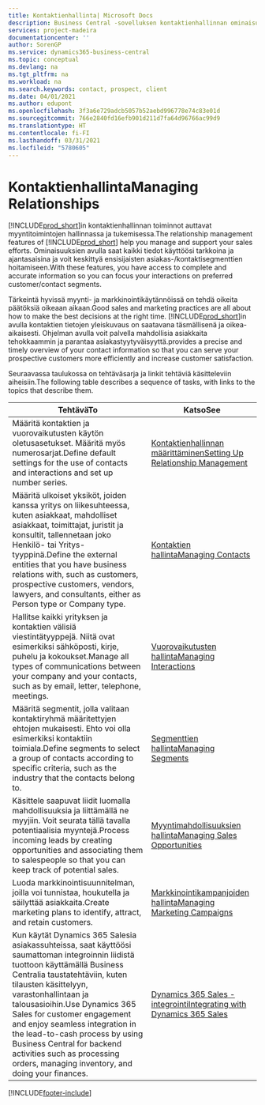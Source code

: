 ```yaml
---
title: Kontaktienhallinta| Microsoft Docs
description: Business Central -sovelluksen kontaktienhallinnan ominaisuudet tukevat myyntitoimintoja. Voit myös käyttää kontakteja ja prospekteja koskevia tietoja, mikä parantaa asiakaspalvelua.
services: project-madeira
documentationcenter: ''
author: SorenGP
ms.service: dynamics365-business-central
ms.topic: conceptual
ms.devlang: na
ms.tgt_pltfrm: na
ms.workload: na
ms.search.keywords: contact, prospect, client
ms.date: 04/01/2021
ms.author: edupont
ms.openlocfilehash: 3f3a6e729adcb5057b52aebd996778e74c83e01d
ms.sourcegitcommit: 766e2840fd16efb901d211d7fa64d96766ac99d9
ms.translationtype: HT
ms.contentlocale: fi-FI
ms.lasthandoff: 03/31/2021
ms.locfileid: "5780605"
---
```

# <a name="managing-relationships"></a><span data-ttu-id="2bfaf-103">Kontaktienhallinta</span><span class="sxs-lookup"><span data-stu-id="2bfaf-103">Managing Relationships</span></span>
<span data-ttu-id="2bfaf-104">[!INCLUDE[prod_short](includes/prod_short.md)]in kontaktienhallinnan toiminnot auttavat myyntitoimintojen hallinnassa ja tukemisessa.</span><span class="sxs-lookup"><span data-stu-id="2bfaf-104">The relationship management features of [!INCLUDE[prod_short](includes/prod_short.md)] help you manage and support your sales efforts.</span></span> <span data-ttu-id="2bfaf-105">Ominaisuuksien avulla saat kaikki tiedot käyttöösi tarkkoina ja ajantasaisina ja voit keskittyä ensisijaisten asiakas-/kontaktisegmenttien hoitamiseen.</span><span class="sxs-lookup"><span data-stu-id="2bfaf-105">With these features, you have access to complete and accurate information so you can focus your interactions on preferred customer/contact segments.</span></span>

<span data-ttu-id="2bfaf-106">Tärkeintä hyvissä myynti- ja markkinointikäytännöissä on tehdä oikeita päätöksiä oikeaan aikaan.</span><span class="sxs-lookup"><span data-stu-id="2bfaf-106">Good sales and marketing practices are all about how to make the best decisions at the right time.</span></span> [!INCLUDE[prod_short](includes/prod_short.md)]<span data-ttu-id="2bfaf-107">in avulla kontaktien tietojen yleiskuvaus on saatavana täsmällisenä ja oikea-aikaisesti. Ohjelman avulla voit palvella mahdollisia asiakkaita tehokkaammin ja parantaa asiakastyytyväisyyttä.</span><span class="sxs-lookup"><span data-stu-id="2bfaf-107">provides a precise and timely overview of your contact information so that you can serve your prospective customers more efficiently and increase customer satisfaction.</span></span>

<span data-ttu-id="2bfaf-108">Seuraavassa taulukossa on tehtäväsarja ja linkit tehtäviä käsitteleviin aiheisiin.</span><span class="sxs-lookup"><span data-stu-id="2bfaf-108">The following table describes a sequence of tasks, with links to the topics that describe them.</span></span>  

| <span data-ttu-id="2bfaf-109">Tehtävä</span><span class="sxs-lookup"><span data-stu-id="2bfaf-109">To</span></span> | <span data-ttu-id="2bfaf-110">Katso</span><span class="sxs-lookup"><span data-stu-id="2bfaf-110">See</span></span> |
| --- | --- |
|<span data-ttu-id="2bfaf-111">Määritä kontaktien ja vuorovaikutusten käytön oletusasetukset. Määritä myös numerosarjat.</span><span class="sxs-lookup"><span data-stu-id="2bfaf-111">Define default settings for the use of contacts and interactions and set up number series.</span></span>|[<span data-ttu-id="2bfaf-112">Kontaktienhallinnan määrittäminen</span><span class="sxs-lookup"><span data-stu-id="2bfaf-112">Setting Up Relationship Management</span></span>](marketing-setup-marketing.md)|
|<span data-ttu-id="2bfaf-113">Määritä ulkoiset yksiköt, joiden kanssa yritys on liikesuhteessa, kuten asiakkaat, mahdolliset asiakkaat, toimittajat, juristit ja konsultit, tallennetaan joko Henkilö- tai Yritys-tyyppinä.</span><span class="sxs-lookup"><span data-stu-id="2bfaf-113">Define the external entities that you have business relations with, such as customers, prospective customers, vendors, lawyers, and consultants, either as Person type or Company type.</span></span>|[<span data-ttu-id="2bfaf-114">Kontaktien hallinta</span><span class="sxs-lookup"><span data-stu-id="2bfaf-114">Managing Contacts</span></span>](marketing-contacts.md)|
|<span data-ttu-id="2bfaf-115">Hallitse kaikki yrityksen ja kontaktien välisiä viestintätyyppejä. Niitä ovat esimerkiksi sähköposti, kirje, puhelu ja kokoukset.</span><span class="sxs-lookup"><span data-stu-id="2bfaf-115">Manage all types of communications between your company and your contacts, such as by email, letter, telephone, meetings.</span></span>|[<span data-ttu-id="2bfaf-116">Vuorovaikutusten hallinta</span><span class="sxs-lookup"><span data-stu-id="2bfaf-116">Managing Interactions</span></span>](marketing-interactions.md)|
|<span data-ttu-id="2bfaf-117">Määritä segmentit, jolla valitaan kontaktiryhmä määritettyjen ehtojen mukaisesti. Ehto voi olla esimerkiksi kontaktiin toimiala.</span><span class="sxs-lookup"><span data-stu-id="2bfaf-117">Define segments to select a group of contacts according to specific criteria, such as the industry that the contacts belong to.</span></span>|[<span data-ttu-id="2bfaf-118">Segmenttien hallinta</span><span class="sxs-lookup"><span data-stu-id="2bfaf-118">Managing Segments</span></span>](marketing-segments.md)|
|<span data-ttu-id="2bfaf-119">Käsittele saapuvat liidit luomalla mahdollisuuksia ja liittämällä ne myyjiin. Voit seurata tällä tavalla potentiaalisia myyntejä.</span><span class="sxs-lookup"><span data-stu-id="2bfaf-119">Process incoming leads by creating opportunities and associating them to salespeople so that you can keep track of potential sales.</span></span>|[<span data-ttu-id="2bfaf-120">Myyntimahdollisuuksien hallinta</span><span class="sxs-lookup"><span data-stu-id="2bfaf-120">Managing Sales Opportunities</span></span>](marketing-manage-sales-opportunities.md)|
|<span data-ttu-id="2bfaf-121">Luoda markkinointisuunnitelman, joilla voi tunnistaa, houkutella ja säilyttää asiakkaita.</span><span class="sxs-lookup"><span data-stu-id="2bfaf-121">Create marketing plans to identify, attract, and retain customers.</span></span>|[<span data-ttu-id="2bfaf-122">Markkinointikampanjoiden hallinta</span><span class="sxs-lookup"><span data-stu-id="2bfaf-122">Managing Marketing Campaigns</span></span>](marketing-campaigns.md)|
|<span data-ttu-id="2bfaf-123">Kun käytät Dynamics 365 Salesia asiakassuhteissa, saat käyttöösi saumattoman integroinnin liidistä tuottoon käyttämällä Business Centralia taustatehtäviin, kuten tilausten käsittelyyn, varastonhallintaan ja talousasioihin.</span><span class="sxs-lookup"><span data-stu-id="2bfaf-123">Use Dynamics 365 Sales for customer engagement and enjoy seamless integration in the lead-to-cash process by using Business Central for backend activities such as processing orders, managing inventory, and doing your finances.</span></span>|[<span data-ttu-id="2bfaf-124">Dynamics 365 Sales -integrointi</span><span class="sxs-lookup"><span data-stu-id="2bfaf-124">Integrating with Dynamics 365 Sales</span></span>](marketing-integrate-dynamicscrm.md)|


[!INCLUDE[footer-include](includes/footer-banner.md)]